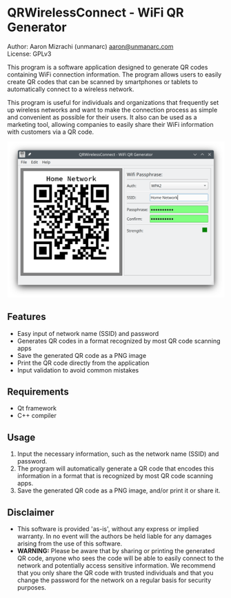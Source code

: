 # QRWirelessConnect - WiFi QR Generator

Author: Aaron Mizrachi (unmanarc) <aaron@unmanarc.com>   
License: GPLv3   

This program is a software application designed to generate QR codes containing WiFi connection information. The program allows users to easily create QR codes that can be scanned by smartphones or tablets to automatically connect to a wireless network.

This program is useful for individuals and organizations that frequently set up wireless networks and want to make the connection process as simple and convenient as possible for their users. It also can be used as a marketing tool, allowing companies to easily share their WiFi information with customers via a QR code.


![Program Image](img/program.png "Program")


## Features

- Easy input of network name (SSID) and password
- Generates QR codes in a format recognized by most QR code scanning apps
- Save the generated QR code as a PNG image
- Print the QR code directly from the application
- Input validation to avoid common mistakes

## Requirements

- Qt framework 
- C++ compiler

## Usage

1. Input the necessary information, such as the network name (SSID) and password.
2. The program will automatically generate a QR code that encodes this information in a format that is recognized by most QR code scanning apps.
3. Save the generated QR code as a PNG image, and/or print it or share it.

## Disclaimer

- This software is provided 'as-is', without any express or implied warranty. In no event will the authors be held liable for any damages arising from the use of this software.
- **WARNING:** Please be aware that by sharing or printing the generated QR code, anyone who sees the code will be able to easily connect to the network and potentially access sensitive information. We recommend that you only share the QR code with trusted individuals and that you change the password for the network on a regular basis for security purposes.
